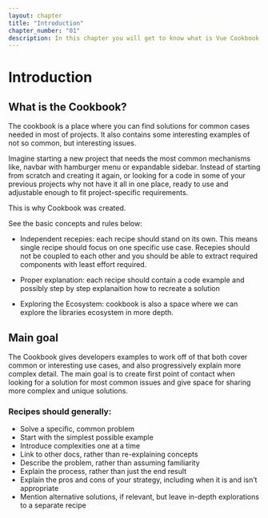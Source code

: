 ```yaml
---
layout: chapter
title: "Introduction"
chapter_number: "01"
description: In this chapter you will get to know what is Vue Cookbook and how it can help you.
---
```


# Introduction

## What is the Cookbook?

The cookbook is a place where you can find solutions for common cases needed in most of projects. It also contains some interesting examples of not so common, but interesting issues.

Imagine starting a new project that needs the most common mechanisms like, navbar with hamburger menu or expandable sidebar. Instead of starting from scratch and creating it again, or looking for a code in some of your previous projects why not have it all in one place, ready to use and adjustable enough to fit project-specific requirements.

This is why Cookbook was created.

See the basic concepts and rules below:

* Independent recepies: each recipe should stand on its own. This means single recipe should focus on one specific use case. Recepies should not be coupled to each other and you should be able to extract required components with least effort required.

* Proper explanation: each recipe should contain a code example and possibly step by step explanaition how to recreate a solution

* Exploring the Ecosystem: cookbook is also a space where we can explore the libraries ecosystem in more depth.

## Main goal
The Cookbook gives developers examples to work off of that both cover common or interesting use cases, and also progressively explain more complex detail. The main goal is to create first point of contact when looking for a solution for most common issues and give space for sharing more complex and unique solutions.

### Recipes should generally:

* Solve a specific, common problem
* Start with the simplest possible example
* Introduce complexities one at a time
* Link to other docs, rather than re-explaining concepts
* Describe the problem, rather than assuming familiarity
* Explain the process, rather than just the end result
* Explain the pros and cons of your strategy, including when it is and isn’t appropriate
* Mention alternative solutions, if relevant, but leave in-depth explorations to a separate recipe
